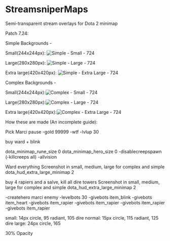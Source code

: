 # StreamsniperMaps
 Semi-transparent stream overlays for Dota 2 minimap

Patch 7.24:

Simple Backgrounds -

Small(244x244px): ![Simple - Small - 724](https://raw.githubusercontent.com/robuhde/StreamsniperMaps/master/724-Simple-Small-AntiStreamSnipeMap.png)

Large(280x280px): ![Simple - Large - 724](https://raw.githubusercontent.com/robuhde/StreamsniperMaps/master/724-Simple-Large-AntiStreamSnipeMap.png)

Extra large(420x420px): 
![Simple - Extra Large - 724](https://raw.githubusercontent.com/robuhde/StreamsniperMaps/master/724-Simple-ExtraLarge-AntiStreamSnipeMap.png)


Complex Backgrounds -

Small(244x244px):![Complex - Small - 724](https://raw.githubusercontent.com/robuhde/StreamsniperMaps/master/724-Complex-Small-AntiStreamSnipeMap.png)

Large(280x280px):![Complex - Large - 724](https://raw.githubusercontent.com/robuhde/StreamsniperMaps/master/724-Complex-Large-AntiStreamSnipeMap.png)

Extra large(420x420px):![Complex - Extra Large - 724](https://raw.githubusercontent.com/robuhde/StreamsniperMaps/master/724-Complex-ExtraLarge-AntiStreamSnipeMap.png)


How these are made (An incomplete guide):

Pick Marci
pause
-gold 99999
-wtf
-lvlup 30

buy ward + blink

dota_minimap_rune_size 0
dota_minimap_hero_size 0
-disablecreepspawn
(-killcreeps all)
-allvision

Ward everything
Screenshot in small, medium, large for complex and simple
dota_hud_extra_large_minimap 2

buy 4 rapiers and a salve, kill all dire towers
Screenshot in small, medium, large for complex and simple
dota_hud_extra_large_minimap 2

-createhero marci enemy
-levelbots 30
-givebots item_blink
-givebots item_heart
-givebots item_rapier
-givebots item_rapier
-givebots item_rapier
-givebots item_rapier

small: 14px circle, 95 radiant, 105 dire
normal: 15px circle, 115 radiant, 125 dire
large: 24px circle, 165

30% Opacity
